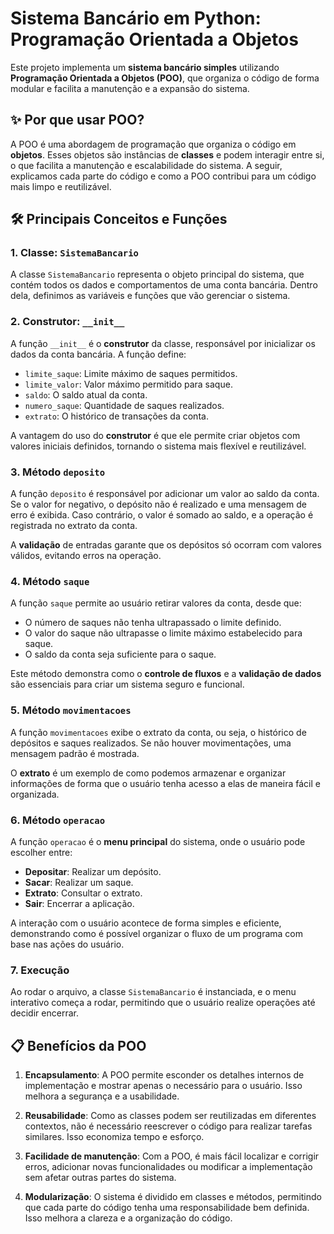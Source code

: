 # Sistema Bancário em Python: Programação Orientada a Objetos

Este projeto implementa um **sistema bancário simples** utilizando **Programação Orientada a Objetos (POO)**, que organiza o código de forma modular e facilita a manutenção e a expansão do sistema.

## ✨ **Por que usar POO?**

A POO é uma abordagem de programação que organiza o código em **objetos**. Esses objetos são instâncias de **classes** e podem interagir entre si, o que facilita a manutenção e escalabilidade do sistema. A seguir, explicamos cada parte do código e como a POO contribui para um código mais limpo e reutilizável.

## 🛠️ **Principais Conceitos e Funções**

### 1. **Classe: `SistemaBancario`**

A classe `SistemaBancario` representa o objeto principal do sistema, que contém todos os dados e comportamentos de uma conta bancária. Dentro dela, definimos as variáveis e funções que vão gerenciar o sistema.

### 2. **Construtor: `__init__`**

A função `__init__` é o **construtor** da classe, responsável por inicializar os dados da conta bancária. A função define:
- `limite_saque`: Limite máximo de saques permitidos.
- `limite_valor`: Valor máximo permitido para saque.
- `saldo`: O saldo atual da conta.
- `numero_saque`: Quantidade de saques realizados.
- `extrato`: O histórico de transações da conta.

A vantagem do uso do **construtor** é que ele permite criar objetos com valores iniciais definidos, tornando o sistema mais flexível e reutilizável.

### 3. **Método `deposito`**

A função `deposito` é responsável por adicionar um valor ao saldo da conta. Se o valor for negativo, o depósito não é realizado e uma mensagem de erro é exibida. Caso contrário, o valor é somado ao saldo, e a operação é registrada no extrato da conta.

A **validação** de entradas garante que os depósitos só ocorram com valores válidos, evitando erros na operação.

### 4. **Método `saque`**

A função `saque` permite ao usuário retirar valores da conta, desde que:
- O número de saques não tenha ultrapassado o limite definido.
- O valor do saque não ultrapasse o limite máximo estabelecido para saque.
- O saldo da conta seja suficiente para o saque.

Este método demonstra como o **controle de fluxos** e a **validação de dados** são essenciais para criar um sistema seguro e funcional.

### 5. **Método `movimentacoes`**

A função `movimentacoes` exibe o extrato da conta, ou seja, o histórico de depósitos e saques realizados. Se não houver movimentações, uma mensagem padrão é mostrada.

O **extrato** é um exemplo de como podemos armazenar e organizar informações de forma que o usuário tenha acesso a elas de maneira fácil e organizada.

### 6. **Método `operacao`**

A função `operacao` é o **menu principal** do sistema, onde o usuário pode escolher entre:
- **Depositar**: Realizar um depósito.
- **Sacar**: Realizar um saque.
- **Extrato**: Consultar o extrato.
- **Sair**: Encerrar a aplicação.

A interação com o usuário acontece de forma simples e eficiente, demonstrando como é possível organizar o fluxo de um programa com base nas ações do usuário.

### 7. **Execução**

Ao rodar o arquivo, a classe `SistemaBancario` é instanciada, e o menu interativo começa a rodar, permitindo que o usuário realize operações até decidir encerrar.

## 📋 **Benefícios da POO**

1. **Encapsulamento**: A POO permite esconder os detalhes internos de implementação e mostrar apenas o necessário para o usuário. Isso melhora a segurança e a usabilidade.
   
2. **Reusabilidade**: Como as classes podem ser reutilizadas em diferentes contextos, não é necessário reescrever o código para realizar tarefas similares. Isso economiza tempo e esforço.

3. **Facilidade de manutenção**: Com a POO, é mais fácil localizar e corrigir erros, adicionar novas funcionalidades ou modificar a implementação sem afetar outras partes do sistema.

4. **Modularização**: O sistema é dividido em classes e métodos, permitindo que cada parte do código tenha uma responsabilidade bem definida. Isso melhora a clareza e a organização do código.



